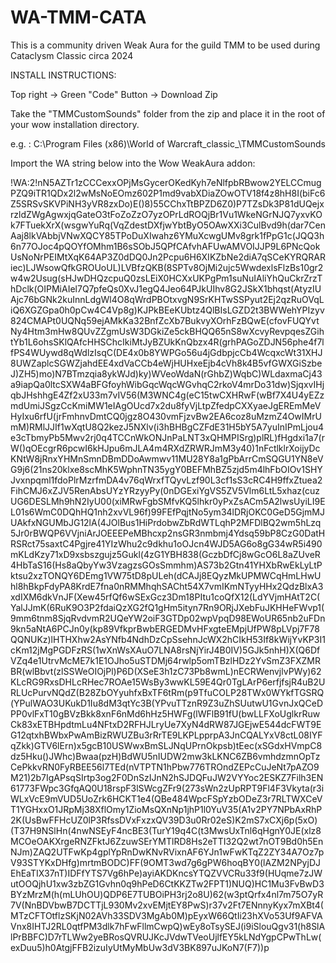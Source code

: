 # WA-TMM-CATA
This is a community driven Weak Aura for the guild TMM to be used during Cataclysm Classic circa 2024


INSTALL INSTRUCTIONS:

Top right -> Green "Code" Button -> Download Zip

Take the "TMMCustomSounds" folder from the zip and place it in the root of your wow installation directory.

e.g. : C:\Program Files (x86)\World of Warcraft\_classic_\TMMCustomSounds

Import the WA string below into the Wow WeakAura addon:

!WA:2!nN5AZTr1zCCCexxOPjMsGycerOKedKyh7eNlfpbRBwow2YELCCmugPZQ9iTR1QDx2l2wMsNoEOmz602P1md9vabXDiaZOwOTV18f4z8hH8I(biFc6Z5SRSvSKVPiNH3yVR8zxDo)E()8)55CChxTtBPZD6Z0)P7TZsDk3P81dUQejxrzldZWgAgwxjqGateO3tFoZoZzO7yzOPrLdROQjBr1Vu1WkeNGrNJQ7yxvKOk7FTuekXrX(wsgwYuRq(VqZdestDXfjwYbtByO5OAwXXi3CulBvd9h(dar7CenAaj8lkVAbbjVNwXQCY85TPoDuXIwahz6YMuXcwgUMv8grk1fPpG1c(JQQ3h6n77OJoc4pQOYfOMhm1B6sSObJ5QPfCAfvhAFUwAMVOIJJP9L6PNcQokUsNoNrPEIMtXqK64AP3Z0dDQ0Jn2Pcpu6H6XIKZbNe2diA7qSCeKYRQRARiec)LJWsowQfkGROUoUL)LVBfzQKB(8SPTv8OjMi2ujc5WwdexlsFlzBs10gr2w4w2Usug(sHJwDHQzcpuQ0zsLEiX0HCXxUKPgPm1suNuIAliYhQuCkrZrzThDclk(OIPMiAIel7Q7pfeQs0XvJ1egQ4Jeo64PJkUIhv8G2JSkX1bhqst(AtyzIUAjc76bGNk2kuInnLdgWl4O8qWrdPBOtxvgN9SrKHTwSSPyut2Ej2qzRuOVqLiQ6XGZGpa0h0pCw4C4Vp8g)KJPkBEeKUbtz4QlBIsLGZD2t3BWWehYPIzyv824CMAPt0UQNq59ejAMkKa32BnfZcXb7BukvyXOrhFzBQwE(cfovFUQYvtNy4Htm3mHw8QUvZZgmUsW3DGkiZe5ckBHQQ65nS8wXcvyRevpqesZGihtYb1L6ohsSKlQAfcHHSChcIkiMtJyBZUkKnQbzx4R(grhPAGoZDJN56phe4f7lfPS4WUywd8qWdlzIsqC(DE4x0b8YWPGo56u4jGdbpjcCb4WcqxcWt31XHJ8UWZaplcSGWZjahdEE4xdVaCCb4eWjHUHxeEjb4cVh8k4B5vfGWXGiSzbeJ)ZH5)mo)N7BTmzqia8ykWJd)ky)WVeoWdaN(rGhbZ)WqbC)WLdaxmaCj43a9iapQa0ltcSXW4aBFGfoyhWibGqcWqcWGvhqC2rkoV4mrDo31dw)SjqxvIHjqbJHshhgE4Zf2xU33m7vIV56(M3WNC4g(eC15twCXHRwF(wBf7X4U4yEZzmdUmiJSgzCcKmiMW1eIAgOUcd7x2du8fyVjLtpZfedpCXXyaeJgEREmMeVHyIxu6rfU(jrFmhnvDmtCQ0jgz8O430vmFjzvBw2EA6coz8uMzmZ4OwIMrUmM)RMlJJIf1wXqtU8Q2kezJ5NXlv(i3hBHBgCZFdE31H5bY5A7yuInIPmLjou4e3cTbmyPb5Mwv2rj0q4TCCnWkONJnPaLNT3xQHMPISrg)plRL)fHgdxi1a7(rW()qOEcgrR6pcwI6kHJpu6mJLA4m4RXdZRWRJmM3y40)1nFctlklrXoijyDcKNtW8jRnxYHMnSmnDBmDDoAwmwv11MU28Y8a1gPbArrCmSQGU1YN8eVG9j6(21ns20klxe8scMhK5WphnTN35ygY0BEFMhBZ5zjd5m4lhFbOIOv1SHYJvxnpqml1fdoPlrMzrfmDA4v76qWrxfTQyvLzf90L3cf1sS3cRC4H9ffxZtuea2FihCMJ6xZJV5RenAbsUYzYRzyyPy(0nDGExiYgVS5ZV5Vlm6LtL5xhaz(cuzUG6DESLMh9hN2IyU00(xiMRwFgbSMfvKQ5lhkr0yPxZsACm5A2lwsUyiLI9EL01s6WmC0DQhHQ1nh2xvVL96f)99FEfPqjtNo5ym34lDRjOKC0GeD5GjmMJUAkfxNGUMbJG12lA(4JOlBus1HiPrdobwZbRdWTLqhP2MFDlBQ2wm5hLzq5Jr0rBWQP6VVjniArJOEEEPeMBhcxp2nsGR3nmbmj4Ydsq59bP8CzG0DatHRSRct75saxtC4Pgjre41YIzWhu2c9dkhu1oOJcn4WJD5AG6o8gG34wR5i490mKLdKzy71xD9xsbszgujz5Gukl(4zG1YBH838(GczbDfCj8wGcO6L8aZUveR4HbTaS16(Hs8aQbyYw3VzagzsGOsSmmhm)AS73b2Gtn41YHXbRwEkLyLtPktsu2xzTONQY6DEmg1VW75tD8pULeh(dCAJj8EQyzMkUPMWCqHmLHwUhl8hBkpFdyPA8KrdE7fna0nRMMhqhSACht54X7vmIKmNTyyHHx2QdzBlxA3xdIXM6dkVnJF(Xew45rfQf6wSExGcz3Dm18PItu1coQfX12(LdYVjmHAtT2C(YalJJmK(6RuK9O3P2fdaiQzXG2fQ1gHm5ityn7Rn9ORjJXebFuJKHHeFWvp1(9mm6tnm8SjqRvdvmR2UQeYW2oiF3GTDp02wpVpqD98EWoUR65nb2uFDn9kn5aNtA6PCJn0y(kp89VfkprBwbERGEDMvHFxgteEMpjUfPW8pLVpj7F78QQNUKz)lHTHXhw2AsYNfb4NdhDzCpSsehnJcWX2hCIkH53If8kWijYvKP3I1cKm12jMgPGDFzRS(1wXnWsXAuO7LNA8rsNjYirJ4B0IV)5GJk5nhH)X(Q6DfVZq4e1UtrvMcME7k1E1OJho5uSTDMj64rwlp5omTBzlHDz2YvSmZ3FXZMRBR(wlBbvt(zlSSWeOIOjPl)P6D(XSeE3h1zC73Pb8wmL)nECRWenvjlvPWy)62KLcRG9RxsDHLcRHec7ROAe15WsBy3wwKL59E4Qr0TgLArP6erfjfsjR4uB2URLUcPurvNQdZ(B28ZbOYyuhfxBxTF6tRm(p9TfuCOLP28TWx0WYkfTGSRQ(YPulWAO3UKukD1Iu8dM3qtYc3B(YPvuTTznR9Z3uZhSUutwU1GvnJxQCeDPP0vlFxT10gBVzBkk8xnF6nMd6hHz5HWFg(lWFlB91fU(bwLLFXoUglkrRuwCk83xETBHpdtmLu4NFtxD2RFHJLryUe7XyN4dRW87JGEjwE544dcFWT9EG12qtxhBWbxPwAmBizRWUZBu3rRrTE9LKPLpprpA3JnCQALYxV8ctL08IYFqZkk)GTV6lErn)x5gcB10USWwxBmSLJNqUPrnOkpsb)tEec(xSGdxHVmpC8dz5Hku()JWhc)Bwaa(pzH)BdWU5nIUDW2mw3kLKNC6ZB6vmhdzmnOpTzCePkkvRN0FyRBEE56l7TEd(nVTPTN1hPbw776TROndZEPcCuJeNt7pAZO9M21)2b7IgAPsqSIrtp3og2F0DnSzIJnN2hSJDQFuJW2VYYoc2ESKZ7Filh3EN61773FWpc3GfqAQ0U18rspF3lSWcgZFr9(273sWn2zUpRPT9Fl4F3Vkyta(r3iWLxVcE9mVUD5UoZrk6HCKT1e4(QBe484WpcFSpYzbODeZ3r7RLTWXCeVT1YGHxxO1JRpMj38XflOmy1ZioMsQXnNp1jhP1l0YuV35(A1v2PY7NPbAxRhP2K(UsBwFFHcUZ0lP3RfssDVxFxzxQV39D3u0Rr02eS)K2mS7xCXj6p(5xO)(T37H9NSlHn(4nwNSEyF4ncBE3(TurY19q4C(t3MwsUxTnl6qHgnY0JE(xlz8MCOeOAKXrgeRNZFktJ6ZzuwSErYMTlRD8Hs2eTTI32Q2wt7nOT9Bd0h5EnNJm)ZAQ2UTFwKp4gplYpRnDwKNvRVixnAF6YJn1wFwKTqZ2ZY34A7Oz7pV93STYKxDHfg)mrtmBODC)FF(9OMT3wd7g6gPW6hoqBY0(lAZM2NPyjDJEhEaTIX37nT)IDFfYTS7Vg6hPe)ayiAKDKncsYTQZVVCRu33f9(HUqme7zJWutOOQjhU1xw3zbZG1Gvhn0q9hPeD6CtKKZTw2FPT1)NUQ)HC1Mu3FvBwD3BYzMrzM(h(mLUhOU)QDP6E7TUBOiPH3rj2o8U)62(w3ptQrfx4nl7m75O7yR7V(NnBDVbwB7DCTTjL930Mv2xvEMjtEY8PwS)r37v2Ft7ENnnyKyx7mXBt4(MTzCFTOtflzSKjN02AVh33SDV3MgAb0M)pEyxW66QtIi23hXVo53Uf9AFVAVnx8IHTJ2RL0qtfPM3dlk7hFwFllmCwpQ)wEy8oTsySEJ(i9iSlouQgv31(h8SlAlPrBBFC)D7rTLWw2yeBRosQVRUJKcJVdwTVeoUjlfEY5kLNdYgpCPwThLw(exDuu5)h0AtgjFFB2izuIyUtMyMbUw3dV3BK897uJKoN7(F7))p
















